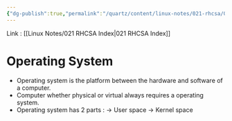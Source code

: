 ```yaml
---
{"dg-publish":true,"permalink":"/quartz/content/linux-notes/021-rhcsa/021-1-fundamentals-of-computer/021-1-1-operating-system/","noteIcon":"","created":"2023-10-14T22:10:59.486+05:30","updated":"2023-10-14T11:01:00.625+05:30"}
---
```


Link : [[Linux Notes/021 RHCSA Index\|021 RHCSA Index]]
# Operating System
- Operating system is the platform between the hardware and software of a computer.
- Computer whether physical or virtual always requires a operating system.
- Operating system has 2 parts : 
	&rarr; User space
	&rarr; Kernel space


<style> .container {font-family: sans-serif; text-align: center;} .button-wrapper button {z-index: 1;height: 40px; width: 100px; margin: 10px;padding: 5px;} .excalidraw .App-menu_top .buttonList { display: flex;} .excalidraw-wrapper { height: 800px; margin: 50px; position: relative;} :root[dir="ltr"] .excalidraw .layer-ui__wrapper .zen-mode-transition.App-menu_bottom--transition-left {transform: none;} </style><script src="https://cdn.jsdelivr.net/npm/react@17/umd/react.production.min.js"></script><script src="https://cdn.jsdelivr.net/npm/react-dom@17/umd/react-dom.production.min.js"></script><script type="text/javascript" src="https://cdn.jsdelivr.net/npm/@excalidraw/excalidraw@0/dist/excalidraw.production.min.js"></script><div id="Operating_Systemexcalidraw.md1"></div><script>(function(){const InitialData={"type":"excalidraw","version":2,"source":"https://github.com/zsviczian/obsidian-excalidraw-plugin/releases/tag/1.9.19","elements":[{"type":"ellipse","version":70,"versionNonce":646294535,"isDeleted":false,"id":"zTdOWJtQWMmVqDe6m9uGj","fillStyle":"hachure","strokeWidth":1,"strokeStyle":"solid","roughness":1,"opacity":100,"angle":0,"x":-114.20831298828125,"y":-167.49478149414062,"strokeColor":"#1e1e1e","backgroundColor":"transparent","width":254.66668701171875,"height":270,"seed":369671689,"groupIds":[],"frameId":null,"roundness":{"type":2},"boundElements":[{"id":"IeraYFesQMtaab8GLqhQu","type":"arrow"}],"updated":1694689071686,"link":null,"locked":false},{"type":"line","version":120,"versionNonce":308450951,"isDeleted":false,"id":"AM3Y6Lr0lvP-SDhVh-wQ3","fillStyle":"hachure","strokeWidth":1,"strokeStyle":"dashed","roughness":1,"opacity":100,"angle":0,"x":-115.5416259765625,"y":-30.16143798828125,"strokeColor":"#1e1e1e","backgroundColor":"transparent","width":256,"height":8,"seed":1868962633,"groupIds":[],"frameId":null,"roundness":{"type":2},"boundElements":[],"updated":1694688806888,"link":null,"locked":false,"startBinding":null,"endBinding":null,"lastCommittedPoint":null,"startArrowhead":null,"endArrowhead":null,"points":[[0,0],[256,-8]]},{"type":"text","version":42,"versionNonce":602504967,"isDeleted":false,"id":"fUemF6sB","fillStyle":"hachure","strokeWidth":1,"strokeStyle":"dashed","roughness":1,"opacity":100,"angle":0,"x":-40.40839843749998,"y":-99.86249999999998,"strokeColor":"#1971c2","backgroundColor":"transparent","width":106.79989624023438,"height":25,"seed":2101939849,"groupIds":[],"frameId":null,"roundness":null,"boundElements":[],"updated":1694689948229,"link":null,"locked":false,"fontSize":20,"fontFamily":1,"text":"user space","rawText":"user space","textAlign":"left","verticalAlign":"top","containerId":null,"originalText":"user space","lineHeight":1.25,"baseline":17},{"type":"text","version":49,"versionNonce":2048267209,"isDeleted":false,"id":"A78yOc9I","fillStyle":"hachure","strokeWidth":1,"strokeStyle":"dashed","roughness":1,"opacity":100,"angle":0,"x":-40.408300781250034,"y":11.070825195312523,"strokeColor":"#f08c00","backgroundColor":"transparent","width":119.85989379882812,"height":25,"seed":277829321,"groupIds":[],"frameId":null,"roundness":null,"boundElements":[],"updated":1694689951581,"link":null,"locked":false,"fontSize":20,"fontFamily":1,"text":"kernel space","rawText":"kernel space","textAlign":"left","verticalAlign":"top","containerId":null,"originalText":"kernel space","lineHeight":1.25,"baseline":17},{"type":"arrow","version":687,"versionNonce":1650101257,"isDeleted":false,"id":"IeraYFesQMtaab8GLqhQu","fillStyle":"hachure","strokeWidth":1,"strokeStyle":"dashed","roughness":1,"opacity":100,"angle":0.21058060826902292,"x":305.9203355067381,"y":-139.22324023124895,"strokeColor":"#1e1e1e","backgroundColor":"transparent","width":163.3323294851177,"height":43.38078816618735,"seed":513971273,"groupIds":[],"frameId":null,"roundness":{"type":2},"boundElements":[],"updated":1694689011982,"link":null,"locked":false,"startBinding":null,"endBinding":{"elementId":"zTdOWJtQWMmVqDe6m9uGj","focus":-0.5812719666957684,"gap":21.006538988340026},"lastCommittedPoint":null,"startArrowhead":null,"endArrowhead":"arrow","points":[[0,0],[-91.2544689912008,26.469663977630958],[-163.3323294851177,43.38078816618735]]},{"type":"text","version":30,"versionNonce":289064232,"isDeleted":false,"id":"myCdycc2","fillStyle":"hachure","strokeWidth":1,"strokeStyle":"dashed","roughness":1,"opacity":100,"angle":0,"x":198.66185411401102,"y":-147.98956298828136,"strokeColor":"#2f9e44","backgroundColor":"transparent","width":62.659942626953125,"height":25,"seed":947945287,"groupIds":[],"frameId":null,"roundness":null,"boundElements":[],"updated":1694959876421,"link":null,"locked":false,"fontSize":20,"fontFamily":1,"text":"1. user","rawText":"1. user","textAlign":"left","verticalAlign":"top","containerId":null,"originalText":"1. user","lineHeight":1.25,"baseline":17},{"type":"text","version":54,"versionNonce":44909352,"isDeleted":false,"id":"yV5j65NW","fillStyle":"hachure","strokeWidth":1,"strokeStyle":"dashed","roughness":1,"opacity":100,"angle":0,"x":191.99510606713602,"y":-102.65625000000011,"strokeColor":"#2f9e44","backgroundColor":"transparent","width":108.49989318847656,"height":25,"seed":1634387145,"groupIds":[],"frameId":null,"roundness":null,"boundElements":[],"updated":1694959867853,"link":null,"locked":false,"fontSize":20,"fontFamily":1,"text":"Instruction","rawText":"Instruction","textAlign":"left","verticalAlign":"top","containerId":null,"originalText":"Instruction","lineHeight":1.25,"baseline":17},{"type":"arrow","version":177,"versionNonce":508983593,"isDeleted":false,"id":"HGLduGAkWYemf0-gR58I4","fillStyle":"hachure","strokeWidth":1,"strokeStyle":"dashed","roughness":1,"opacity":100,"angle":0,"x":119.32854112572971,"y":-83.32290649414068,"strokeColor":"#1e1e1e","backgroundColor":"transparent","width":52,"height":113.33334350585949,"seed":1086159785,"groupIds":[],"frameId":null,"roundness":{"type":2},"boundElements":[],"updated":1694689073134,"link":null,"locked":false,"startBinding":null,"endBinding":null,"lastCommittedPoint":null,"startArrowhead":null,"endArrowhead":"arrow","points":[[0,0],[47.99993896484381,60.66665649414068],[-4.000061035156193,113.33334350585949]]},{"type":"text","version":68,"versionNonce":1119074392,"isDeleted":false,"id":"tcse12eZ","fillStyle":"hachure","strokeWidth":1,"strokeStyle":"dashed","roughness":1,"opacity":100,"angle":0,"x":178.66173204369852,"y":-22.322906494140625,"strokeColor":"#2f9e44","backgroundColor":"transparent","width":149.85989379882812,"height":50,"seed":170072327,"groupIds":[],"frameId":null,"roundness":null,"boundElements":[],"updated":1694959870485,"link":null,"locked":false,"fontSize":20,"fontFamily":1,"text":"2. passed to \n   kernel space","rawText":"2. passed to \n   kernel space","textAlign":"left","verticalAlign":"top","containerId":null,"originalText":"2. passed to \n   kernel space","lineHeight":1.25,"baseline":42},{"type":"text","version":65,"versionNonce":775734471,"isDeleted":false,"id":"3bPRfvNr","fillStyle":"hachure","strokeWidth":1,"strokeStyle":"dashed","roughness":1,"opacity":100,"angle":0,"x":-82.0047718625517,"y":118.34378051757824,"strokeColor":"#e03131","backgroundColor":"transparent","width":235.61988830566406,"height":35,"seed":869366503,"groupIds":[],"frameId":null,"roundness":null,"boundElements":[],"updated":1694689938381,"link":null,"locked":false,"fontSize":28,"fontFamily":1,"text":"Operating system","rawText":"Operating system","textAlign":"left","verticalAlign":"top","containerId":null,"originalText":"Operating system","lineHeight":1.25,"baseline":24},{"type":"text","version":189,"versionNonce":1596404776,"isDeleted":false,"id":"hSruqJZr","fillStyle":"hachure","strokeWidth":1,"strokeStyle":"dashed","roughness":1,"opacity":100,"angle":0,"x":-275.67151990942705,"y":36.67706298828131,"strokeColor":"#2f9e44","backgroundColor":"transparent","width":174.099853515625,"height":50,"seed":1361897545,"groupIds":[],"frameId":null,"roundness":null,"boundElements":[],"updated":1694959872589,"link":null,"locked":false,"fontSize":20,"fontFamily":1,"text":"3. Execution of \n   the instruction","rawText":"3. Execution of \n   the instruction","textAlign":"left","verticalAlign":"top","containerId":null,"originalText":"3. Execution of \n   the instruction","lineHeight":1.25,"baseline":42},{"type":"text","version":85,"versionNonce":21067608,"isDeleted":false,"id":"OjhigPTw","fillStyle":"hachure","strokeWidth":1,"strokeStyle":"dashed","roughness":1,"opacity":100,"angle":0,"x":-291.67158094458307,"y":-155.32290649414077,"strokeColor":"#2f9e44","backgroundColor":"transparent","width":171.43988037109375,"height":75,"seed":117600103,"groupIds":[],"frameId":null,"roundness":null,"boundElements":[],"updated":1694959874285,"link":null,"locked":false,"fontSize":20,"fontFamily":1,"text":"4. Output/Error\n   derived back\n   at user space","rawText":"4. Output/Error\n   derived back\n   at user space","textAlign":"left","verticalAlign":"top","containerId":null,"originalText":"4. Output/Error\n   derived back\n   at user space","lineHeight":1.25,"baseline":67},{"id":"8XUlyVhkEc3-_0YX4LF6U","type":"arrow","x":-99.18880811743446,"y":13.784503936767635,"width":74.66549682617188,"height":94.12059020996094,"angle":0,"strokeColor":"#1e1e1e","backgroundColor":"transparent","fillStyle":"hachure","strokeWidth":1,"strokeStyle":"dashed","roughness":1,"opacity":100,"groupIds":[],"frameId":null,"roundness":{"type":2},"seed":975043112,"version":231,"versionNonce":1826123048,"isDeleted":false,"boundElements":null,"updated":1694959860333,"link":null,"locked":false,"points":[[0,0],[-66.25253295898438,-58.89112854003906],[8.4129638671875,-94.12059020996094]],"lastCommittedPoint":null,"startBinding":null,"endBinding":null,"startArrowhead":null,"endArrowhead":"arrow"}],"appState":{"theme":"dark","viewBackgroundColor":"#ffffff","currentItemStrokeColor":"#2f9e44","currentItemBackgroundColor":"transparent","currentItemFillStyle":"hachure","currentItemStrokeWidth":1,"currentItemStrokeStyle":"dashed","currentItemRoughness":1,"currentItemOpacity":100,"currentItemFontFamily":1,"currentItemFontSize":28,"currentItemTextAlign":"left","currentItemStartArrowhead":null,"currentItemEndArrowhead":"arrow","scrollX":413.99508253149696,"scrollY":252.45793151855463,"zoom":{"value":2},"currentItemRoundness":"round","gridSize":null,"gridColor":{"Bold":"#C9C9C9FF","Regular":"#EDEDEDFF"},"currentStrokeOptions":null,"previousGridSize":null,"frameRendering":{"enabled":true,"clip":true,"name":true,"outline":true}},"files":{}};InitialData.scrollToContent=true;App=()=>{const e=React.useRef(null),t=React.useRef(null),[n,i]=React.useState({width:void 0,height:void 0});return React.useEffect(()=>{i({width:t.current.getBoundingClientRect().width,height:t.current.getBoundingClientRect().height});const e=()=>{i({width:t.current.getBoundingClientRect().width,height:t.current.getBoundingClientRect().height})};return window.addEventListener("resize",e),()=>window.removeEventListener("resize",e)},[t]),React.createElement(React.Fragment,null,React.createElement("div",{className:"excalidraw-wrapper",ref:t},React.createElement(ExcalidrawLib.Excalidraw,{ref:e,width:n.width,height:n.height,initialData:InitialData,viewModeEnabled:!0,zenModeEnabled:!0,gridModeEnabled:!1})))},excalidrawWrapper=document.getElementById("Operating_Systemexcalidraw.md1");ReactDOM.render(React.createElement(App),excalidrawWrapper);})();</script>




